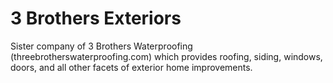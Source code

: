 # 3 Brothers Exteriors

Sister company of 3 Brothers Waterproofing (threebrotherswaterproofing.com) which provides roofing, siding, windows, doors, and all other facets of exterior home improvements.